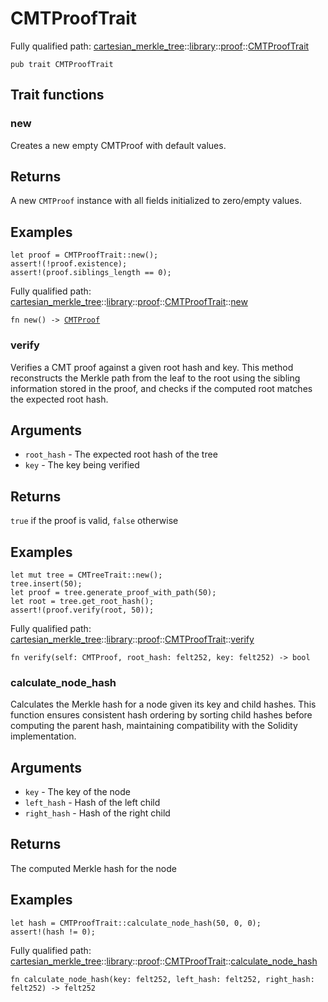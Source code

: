 # CMTProofTrait

Fully qualified path: [cartesian_merkle_tree](./cartesian_merkle_tree.md)::[library](./cartesian_merkle_tree-library.md)::[proof](./cartesian_merkle_tree-library-proof.md)::[CMTProofTrait](./cartesian_merkle_tree-library-proof-CMTProofTrait.md)

<pre><code class="language-cairo">pub trait CMTProofTrait</code></pre>

## Trait functions

### new

Creates a new empty CMTProof with default values.
## Returns

A new `CMTProof` instance with all fields initialized to zero/empty values.
## Examples

```cairo
let proof = CMTProofTrait::new();
assert!(!proof.existence);
assert!(proof.siblings_length == 0);
```

Fully qualified path: [cartesian_merkle_tree](./cartesian_merkle_tree.md)::[library](./cartesian_merkle_tree-library.md)::[proof](./cartesian_merkle_tree-library-proof.md)::[CMTProofTrait](./cartesian_merkle_tree-library-proof-CMTProofTrait.md)::[new](./cartesian_merkle_tree-library-proof-CMTProofTrait.md#new)

<pre><code class="language-cairo">fn new() -&gt; <a href="cartesian_merkle_tree-library-proof-CMTProof.html">CMTProof</a></code></pre>


### verify

Verifies a CMT proof against a given root hash and key.
This method reconstructs the Merkle path from the leaf to the root using the sibling
information stored in the proof, and checks if the computed root matches the expected root
hash.
## Arguments

- `root_hash` - The expected root hash of the tree
- `key` - The key being verified
## Returns

`true` if the proof is valid, `false` otherwise
## Examples

```cairo
let mut tree = CMTreeTrait::new();
tree.insert(50);
let proof = tree.generate_proof_with_path(50);
let root = tree.get_root_hash();
assert!(proof.verify(root, 50));
```

Fully qualified path: [cartesian_merkle_tree](./cartesian_merkle_tree.md)::[library](./cartesian_merkle_tree-library.md)::[proof](./cartesian_merkle_tree-library-proof.md)::[CMTProofTrait](./cartesian_merkle_tree-library-proof-CMTProofTrait.md)::[verify](./cartesian_merkle_tree-library-proof-CMTProofTrait.md#verify)

<pre><code class="language-cairo">fn verify(self: CMTProof, root_hash: felt252, key: felt252) -&gt; bool</code></pre>


### calculate_node_hash

Calculates the Merkle hash for a node given its key and child hashes.
This function ensures consistent hash ordering by sorting child hashes before
computing the parent hash, maintaining compatibility with the Solidity implementation.
## Arguments

- `key` - The key of the node
- `left_hash` - Hash of the left child
- `right_hash` - Hash of the right child
## Returns

The computed Merkle hash for the node
## Examples

```cairo
let hash = CMTProofTrait::calculate_node_hash(50, 0, 0);
assert!(hash != 0);
```

Fully qualified path: [cartesian_merkle_tree](./cartesian_merkle_tree.md)::[library](./cartesian_merkle_tree-library.md)::[proof](./cartesian_merkle_tree-library-proof.md)::[CMTProofTrait](./cartesian_merkle_tree-library-proof-CMTProofTrait.md)::[calculate_node_hash](./cartesian_merkle_tree-library-proof-CMTProofTrait.md#calculate_node_hash)

<pre><code class="language-cairo">fn calculate_node_hash(key: felt252, left_hash: felt252, right_hash: felt252) -&gt; felt252</code></pre>


